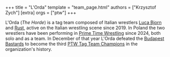 +++
title = "L'Orda"
template = "team_page.html"
authors = ["Krzysztof Zych"]
[extra]
orgs = ["ptw"]
+++

L'Orda (_The Horde_) is a tag team composed of Italian wrestlers [Luca Bjorn](@/w/luca-bjorn.md) and [Rust](@/w/rust.md), active on the Italian wrestling scene since 2019. In Poland the two wrestlers have been performing in [Prime Time Wrestling](@/o/ptw.md) since 2024, both solo and as a team. In December of that year L'Orda defeated the [Budapest Bastards](@/tt/budapest-bastards.md) to become the third [PTW Tag Team Champions](@/c/ptw-tag-team-championship.md) in the organization's history.
